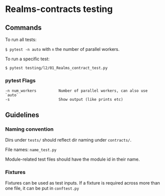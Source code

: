# Realms-contracts testing

## Commands

To run all tests:

`$ pytest -n auto` with `n` the number of parallel workers.

To run a specific test:

`$ pytest testing/l2/01_Realms_contract_test.py `

### pytest Flags

```
-n num_workers          Number of parallel workers, can also use `auto`
-s                      Show output (like prints etc)
```

## Guidelines

### Naming convention

Dirs under `tests/` should reflect dir naming under `contracts/`.

File names: `name_test.py`

Module-related test files should have the module id in their name.

### Fixtures

Fixtures can be used as test inputs. If a fixture is required across more than one file, it can be put in `conftest.py`